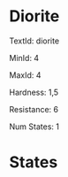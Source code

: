 # Diorite

TextId: diorite

MinId: 4

MaxId: 4

Hardness: 1,5

Resistance: 6


Num States: 1

# States
```

```